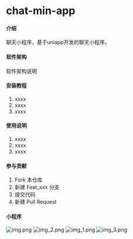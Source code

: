 # chat-min-app

#### 介绍
聊天小程序，基于uniapp开发的聊天小程序。

#### 软件架构
软件架构说明


#### 安装教程

1.  xxxx
2.  xxxx
3.  xxxx

#### 使用说明

1.  xxxx
2.  xxxx
3.  xxxx

#### 参与贡献

1.  Fork 本仓库
2.  新建 Feat_xxx 分支
3.  提交代码
4.  新建 Pull Request


#### 小程序
![img.png](img.png)
![img_2.png](img_2.png)
![img_1.png](img_1.png)
![img_3.png](img_3.png)